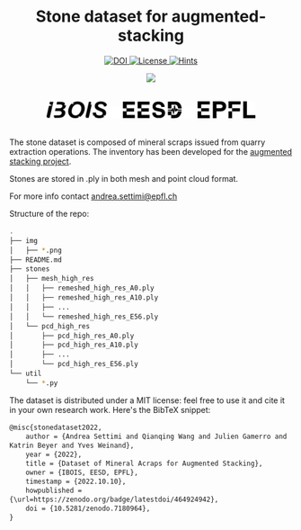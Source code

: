 <h1 align="center">Stone dataset for augmented-stacking</h1>

<div align = "center">
    <a href="https://zenodo.org/badge/latestdoi/464924942">
        <img src="https://zenodo.org/badge/464924942.svg" alt="DOI">
    </a>
    <a href = "https://github.com/ibois-epfl/augmented-stacking">
        <img src = "https://img.shields.io/badge/license-MIT-green--gray" alt = "License" />
    </a>
    <a href = "http://hits.dwyl.com/ibois-epfl/augmented-stacking">
	    <img src = "https://hits.dwyl.com/ibois-epfl/augmented-stacking.svg?style=flat" alt = "Hints" />
    </a>
</div>


<p align="center">
    <img src="https://user-images.githubusercontent.com/50238678/173020102-c50f7609-2276-4d5a-8ca2-f5791145dc32.gif" width="400">
</p>
<br/>

<div align = "center">
    <a>
        <img src = "./img/ibosiTraspBlack.png" height="30"/>
    </a>
    <a>
        <img src = "./img/50x50-00000000.png" height="20"/>
    </a>
    <a>
        <img src = "./img/eesd_logo_black.png" height="30"/>
    </a>
    <a>
        <img src = "./img/50x50-00000000.png" height="20"/>
    </a>
    <a>
        <img src = "./img/logoEPFLblack.png" height="30"/>
    </a>
</div>

<br />


The stone dataset is composed of mineral scraps issued from quarry extraction operations. The inventory has been developed for the [augmented stacking project](https://github.com/ibois-epfl/augmented-stacking).

Stones are stored in .ply in both mesh and point cloud format.

For more info contact [andrea.settimi@epfl.ch](andrea.settimi@epfl.ch)

Structure of the repo:
```bash
.
├── img
│   ├── *.png
├── README.md
├── stones
│   ├── mesh_high_res
│   │   ├── remeshed_high_res_A0.ply
│   │   ├── remeshed_high_res_A10.ply
│   │   ├── ...
│   │   └── remeshed_high_res_E56.ply
│   └── pcd_high_res
│       ├── pcd_high_res_A0.ply
│       ├── pcd_high_res_A10.ply
│       ├── ...
│       └── pcd_high_res_E56.ply
└── util
    └── *.py
```

The dataset is distributed under a MIT license: feel free to use it and cite it in your own research work. Here's the BibTeX snippet:
```bibitex
@misc{stonedataset2022,
    author = {Andrea Settimi and Qianqing Wang and Julien Gamerro and Katrin Beyer and Yves Weinand},
    year = {2022},
    title = {Dataset of Mineral Acraps for Augmented Stacking},
    owner = {IBOIS, EESD, EPFL},
    timestamp = {2022.10.10},
    howpublished = {\url=https://zenodo.org/badge/latestdoi/464924942},
    doi = {10.5281/zenodo.7180964},
}
```
